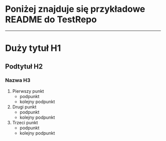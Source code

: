 # Poniżej znajduje się przykładowe README do TestRepo

---

# Duży tytuł H1
## Podtytuł H2
### Nazwa H3

1. Pierwszy punkt
    - podpunkt
    - kolejny podpunkt
2. Drugi punkt
    - podpunkt
    - kolejny podpunkt
3. Trzeci punkt
    - podpunkt
    - kolejny podpunkt